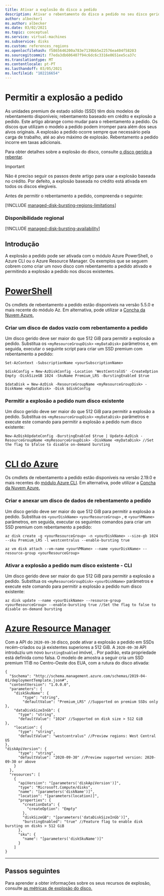 ```yaml
---
title: Ativar a explosão do disco a pedido
description: Ativar o rebentamento do disco a pedido no seu disco gerido.
author: albecker1
ms.author: albecker
ms.date: 03/02/2021
ms.topic: conceptual
ms.service: virtual-machines
ms.subservice: disks
ms.custom: references_regions
ms.openlocfilehash: f5865646200a783e7139bb5e22576ea404f58203
ms.sourcegitcommit: f7eda3db606407f94c6dc6c3316e0651ee5ca37c
ms.translationtype: MT
ms.contentlocale: pt-PT
ms.lasthandoff: 03/05/2021
ms.locfileid: "102216654"
---
```

# <a name="enable-on-demand-bursting"></a>Permitir a explosão a pedido

As unidades premium de estado sólido (SSD) têm dois modelos de rebentamento disponíveis; rebentamento baseado em crédito e explosão a pedido. Este artigo abrange como mudar para o rebentamento a pedido. Os discos que utilizam o modelo a pedido podem irromper para além dos seus alvos originais. A explosão a pedido ocorre sempre que necessário pela carga de trabalho, até ao alvo máximo de explosão. Rebentamento a pedido incorre em taxas adicionais.

Para obter detalhes sobre a explosão do disco, consulte [o disco gerido a rebentar](disk-bursting.md).

> [!IMPORTANT]
> Não é preciso seguir os passos deste artigo para usar a explosão baseada no crédito. Por defeito, a explosão baseada no crédito está ativada em todos os discos elegíveis.

Antes de permitir o rebentamento a pedido, compreenda o seguinte:

[!INCLUDE [managed-disk-bursting-regions-limitations](../../includes/managed-disk-bursting-regions-limitations.md)]

### <a name="regional-availability"></a>Disponibilidade regional

[!INCLUDE [managed-disk-bursting-availability](../../includes/managed-disk-bursting-availability.md)]

## <a name="get-started"></a>Introdução

A explosão a pedido pode ser ativada com o módulo Azure PowerShell, o Azure CLI ou o Azure Resource Manager. Os exemplos que se seguem cobrem como criar um novo disco com rebentamento a pedido ativado e permitindo a explosão a pedido nos discos existentes.

# <a name="powershell"></a>[PowerShell](#tab/azure-powershell)

Os cmdlets de rebentamento a pedido estão disponíveis na versão 5.5.0 e mais recente do módulo Az. Em alternativa, pode utilizar a [Concha da Nuvem Azure.](https://shell.azure.com/)
### <a name="create-an-empty-data-disk-with-on-demand-bursting"></a>Criar um disco de dados vazio com rebentamento a pedido

Um disco gerido deve ser maior do que 512 GiB para permitir a explosão a pedido. Substitua os `<myResourceGroupDisk>` `<myDataDisk>` parâmetros e, em seguida, executar o seguinte script para criar um SSD premium com rebentamento a pedido:

```azurepowershell
Set-AzContext -SubscriptionName <yourSubscriptionName>

$diskConfig = New-AzDiskConfig -Location 'WestCentralUS' -CreateOption Empty -DiskSizeGB 1024 -SkuName Premium_LRS -BurstingEnabled $true

$dataDisk = New-AzDisk -ResourceGroupName <myResourceGroupDisk> -DiskName <myDataDisk> -Disk $diskConfig
```

### <a name="enable-on-demand-bursting-on-an-existing-disk"></a>Permitir a explosão a pedido num disco existente

Um disco gerido deve ser maior do que 512 GiB para permitir a explosão a pedido. Substitua os `<myResourceGroupDisk>` `<myDataDisk>` parâmetros e execute este comando para permitir a explosão a pedido num disco existente:

```azurepowershell
New-AzDiskUpdateConfig -BurstingEnabled $true | Update-AzDisk -ResourceGroupName <myResourceGroupDisk> -DiskName <myDataDisk> //Set the flag to $false to disable on-demand bursting
```

# <a name="azure-cli"></a>[CLI do Azure](#tab/azure-cli)

Os cmdlets de rebentamento a pedido estão disponíveis na versão 2.19.0 e mais recentes do [módulo Azure CLI](https://docs.microsoft.com/cli/azure/install-azure-cli). Em alternativa, pode utilizar a [Concha da Nuvem Azure.](https://shell.azure.com/)

### <a name="create-and-attach-a-on-demand-bursting-data-disk"></a>Criar e anexar um disco de dados de rebentamento a pedido

Um disco gerido deve ser maior do que 512 GiB para permitir a explosão a pedido. Substitua os `<yourDiskName>` `<yourResourceGroup>` , e `<yourVMName>` parâmetros, em seguida, executar os seguintes comandos para criar um SSD premium com rebentamento a pedido:

```azurecli
az disk create -g <yourResourceGroup> -n <yourDiskName> --size-gb 1024 --sku Premium_LRS -l westcentralus --enable-bursting true

az vm disk attach --vm-name <yourVMName> --name <yourDiskName> --resource-group <yourResourceGroup>
```

### <a name="enable-on-demand-bursting-on-an-existing-disk---cli"></a>Ativar a explosão a pedido num disco existente - CLI

Um disco gerido deve ser maior do que 512 GiB para permitir a explosão a pedido. Substitua os `<myResourceGroupDisk>` `<yourDiskName>` parâmetros e execute este comando para permitir a explosão a pedido num disco existente:

```azurecli
az disk update --name <yourDiskName> --resource-group <yourResourceGroup> --enable-bursting true //Set the flag to false to disable on-demand bursting
```

# <a name="azure-resource-manager"></a>[Azure Resource Manager](#tab/azure-resource-manager)

Com a API do `2020-09-30` disco, pode ativar a explosão a pedido em SSDs recém-criados ou já existentes superiores a 512 GiB. A `2020-09-30` API introduziu um novo `burstingEnabled` imóvel, . Por padrão, esta propriedade está definida como falsa. O modelo de amostra a seguir cria um SSD premium 1TiB no Centro-Oeste dos EUA, com a rutura do disco ativada:

```
{
  "$schema": "http://schema.management.azure.com/schemas/2019-04-01/deploymentTemplate.json#",
  "contentVersion": "1.0.0.0",
  "parameters": {
    "diskSkuName": {
        "type": "string",
        "defaultValue": "Premium_LRS" //Supported on premium SSDs only
},
    "dataDiskSizeInGb": {
      "type": "string",
      "defaultValue": "1024" //Supported on disk size > 512 GiB
},
    "location": {
      "type": "string",
      "defaultValue": "westcentralus" //Preview regions: West Central US
},
"diskApiVersion": {
      "type": "string",
      "defaultValue": "2020-09-30" //Preview supported version: 2020-09-30 or above
    }
  },
  "resources": [
    {
      "apiVersion": "[parameters('diskApiVersion')]",
      "type": "Microsoft.Compute/disks",
      "name": "[parameters('diskName')]",
      "location": "[parameters(location)]",
      "properties": {
        "creationData": {
          "createOption": "Empty"
        },
        "diskSizeGB": "[parameters('dataDiskSizeInGb')]",
        "burstingEnabled": "true" //Feature flag to enable disk bursting on disks > 512 GiB
      },
      "sku": {
        "name": "[parameters('diskSkuName')]"
      }
    ]
}
```
---
 
## <a name="next-steps"></a>Passos seguintes

Para aprender a obter informações sobre os seus recursos de explosão, consulte [as métricas de explosão do disco.](disks-metrics.md)